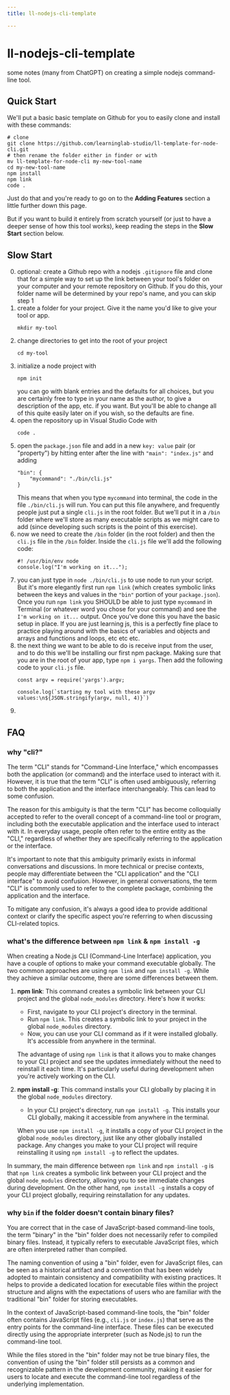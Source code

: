 ```yaml
---
title: ll-nodejs-cli-template

---
```


# ll-nodejs-cli-template

some notes (many from ChatGPT) on creating a simple nodejs command-line tool.

## Quick Start

We'll put a basic basic template on Github for you to easily clone and install with these commands:
```
# clone
git clone https://github.com/learninglab-studio/ll-template-for-node-cli.git
# then rename the folder either in finder or with
mv ll-template-for-node-cli my-new-tool-name
cd my-new-tool-name
npm install
npm link
code .
```
Just do that and you're ready to go on to the **Adding Features** section a little further down this page.

But if you want to build it entirely from scratch yourself (or just to have a deeper sense of how this tool works), keep reading the steps in the **Slow Start** section below.

## Slow Start

0. optional: create a Github repo with a nodejs `.gitignore` file and clone that for a simple way to set up the link between your tool's folder on your computer and your remote repository on Github. If you do this, your folder name will be determined by your repo's name, and you can skip step 1
1. create a folder for your project. Give it the name you'd like to give your tool or app.
    ```
    mkdir my-tool
    ```
2. change directories to get into the root of your project
    ```
    cd my-tool
    ```
3. initialize a node project with
    ```
    npm init
    ```
    you can go with blank entries and the defaults for all choices, but you are certainly free to type in your name as the author, to give a description of the app, etc. if you want. But you'll be able to change all of this quite easily later on if you wish, so the defaults are fine.
4. open the repository up in Visual Studio Code with
    ```
    code .
    ```
5. open the `package.json` file and add in a new `key: value` pair (or "property") by hitting enter after the line with `"main": "index.js"` and adding
    ```
    "bin": {
        "mycommand": "./bin/cli.js"
    }
    ```
    This means that when you type `mycommand` into terminal, the code in the file `./bin/cli.js` will run. You can put this file anywhere, and frequently people just put a single `cli.js` in the root folder. But we'll put it in a `/bin` folder where we'll store as many executable scripts as we might care to add (since developing such scripts is the point of this exercise).
6. now we need to create the `/bin` folder (in the root folder) and then the `cli.js` file in the `/bin` folder. Inside the `cli.js` file we'll add the following code:
    ```
    #! /usr/bin/env node
    console.log("I'm working on it...");
    ```
7. you can just type in `node ./bin/cli.js` to use node to run your script. But it's more elegantly first run `npm link` (which creates symbolic links between the keys and values in the `"bin"` portion of your `package.json`). Once you run `npm link` you SHOULD be able to just type `mycommand` in Terminal (or whatever word you chose for your command) and see the `I'm working on it...` output. Once you've done this you have the basic setup in place. If you are just learning js, this is a perfectly fine place to practice playing around with the basics of variables and objects and arrays and functions and loops, etc etc etc.
8. the next thing we want to be able to do is receive input from the user, and to do this we'll be installing our first npm package. Making sure that you are in the root of your app, type `npm i yargs`. Then add the following code to your `cli.js` file.
    ```
    const argv = require('yargs').argv;
    
    console.log(`starting my tool with these argv values:\n${JSON.stringify(argv, null, 4)}`)
    ```
9. 

## FAQ

### why "cli?" 

The term "CLI" stands for "Command-Line Interface," which encompasses both the application (or command) and the interface used to interact with it. However, it is true that the term "CLI" is often used ambiguously, referring to both the application and the interface interchangeably. This can lead to some confusion.

The reason for this ambiguity is that the term "CLI" has become colloquially accepted to refer to the overall concept of a command-line tool or program, including both the executable application and the interface used to interact with it. In everyday usage, people often refer to the entire entity as the "CLI," regardless of whether they are specifically referring to the application or the interface.

It's important to note that this ambiguity primarily exists in informal conversations and discussions. In more technical or precise contexts, people may differentiate between the "CLI application" and the "CLI interface" to avoid confusion. However, in general conversations, the term "CLI" is commonly used to refer to the complete package, combining the application and the interface.

To mitigate any confusion, it's always a good idea to provide additional context or clarify the specific aspect you're referring to when discussing CLI-related topics.


### what's the difference between `npm link` & `npm install -g`

When creating a Node.js CLI (Command-Line Interface) application, you have a couple of options to make your command executable globally. The two common approaches are using `npm link` and `npm install -g`. While they achieve a similar outcome, there are some differences between them.

1. **npm link**: This command creates a symbolic link between your CLI project and the global `node_modules` directory. Here's how it works:

   - First, navigate to your CLI project's directory in the terminal.
   - Run `npm link`. This creates a symbolic link to your project in the global `node_modules` directory.
   - Now, you can use your CLI command as if it were installed globally. It's accessible from anywhere in the terminal.

   The advantage of using `npm link` is that it allows you to make changes to your CLI project and see the updates immediately without the need to reinstall it each time. It's particularly useful during development when you're actively working on the CLI.

2. **npm install -g**: This command installs your CLI globally by placing it in the global `node_modules` directory.

   - In your CLI project's directory, run `npm install -g`. This installs your CLI globally, making it accessible from anywhere in the terminal.
   
   When you use `npm install -g`, it installs a copy of your CLI project in the global `node_modules` directory, just like any other globally installed package. Any changes you make to your CLI project will require reinstalling it using `npm install -g` to reflect the updates.

In summary, the main difference between `npm link` and `npm install -g` is that `npm link` creates a symbolic link between your CLI project and the global `node_modules` directory, allowing you to see immediate changes during development. On the other hand, `npm install -g` installs a copy of your CLI project globally, requiring reinstallation for any updates.

### why `bin` if the folder doesn't contain binary files?

You are correct that in the case of JavaScript-based command-line tools, the term "binary" in the "bin" folder does not necessarily refer to compiled binary files. Instead, it typically refers to executable JavaScript files, which are often interpreted rather than compiled.

The naming convention of using a "bin" folder, even for JavaScript files, can be seen as a historical artifact and a convention that has been widely adopted to maintain consistency and compatibility with existing practices. It helps to provide a dedicated location for executable files within the project structure and aligns with the expectations of users who are familiar with the traditional "bin" folder for storing executables.

In the context of JavaScript-based command-line tools, the "bin" folder often contains JavaScript files (e.g., `cli.js` or `index.js`) that serve as the entry points for the command-line interface. These files can be executed directly using the appropriate interpreter (such as Node.js) to run the command-line tool.

While the files stored in the "bin" folder may not be true binary files, the convention of using the "bin" folder still persists as a common and recognizable pattern in the development community, making it easier for users to locate and execute the command-line tool regardless of the underlying implementation.